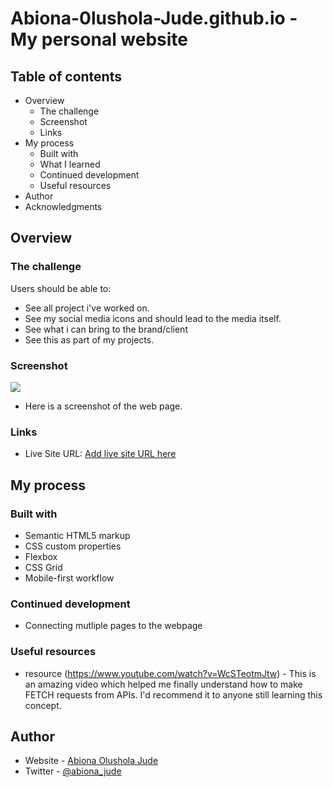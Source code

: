 # Abiona-0lushola-Jude.github.io - My personal website

## Table of contents

- Overview
  - The challenge
  - Screenshot
  - Links
- My process
  - Built with
  - What I learned
  - Continued development
  - Useful resources
- Author
- Acknowledgments


## Overview

### The challenge

Users should be able to:

- See all project i've worked on.
- See my social media icons and should lead to the media itself.
- See what i can bring to the brand/client
- See this as part of my projects.

### Screenshot

![](./screenshot.jpg)

- Here is a screenshot of the web page.

### Links

- Live Site URL: [Add live site URL here](https://your-live-site-url.com)

## My process

### Built with

- Semantic HTML5 markup
- CSS custom properties
- Flexbox
- CSS Grid
- Mobile-first workflow


### Continued development

- Connecting mutliple pages to the webpage


### Useful resources

-  resource (https://www.youtube.com/watch?v=WcSTeotmJtw) - This is an amazing video which helped me finally understand how to make FETCH requests from APIs. I'd recommend it to anyone still learning this concept.


## Author

- Website - [Abiona Olushola Jude](Abiona-0lushola-Jude.github.io)
- Twitter - [@abiona_jude](https://www.twitter.com/abiona_jude)
